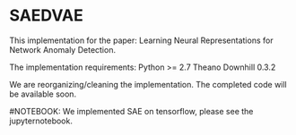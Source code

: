 # SAEDVAE
This implementation for the paper: Learning Neural Representations for Network Anomaly Detection.

The implementation requirements:
Python >= 2.7
Theano
Downhill 0.3.2

We are reorganizing/cleaning the implementation. The completed code will be available soon.

#NOTEBOOK: We implemented SAE on tensorflow, please see the jupyternotebook.

